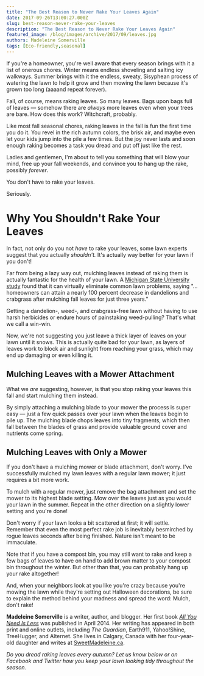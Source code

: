 ```yaml
---
title: "The Best Reason to Never Rake Your Leaves Again"
date: 2017-09-26T13:00:27.000Z
slug: best-reason-never-rake-your-leaves
description: "The Best Reason to Never Rake Your Leaves Again"
featured_image: /blog/images/archive/2017/09/leaves.jpg
authors: Madeleine Somerville
tags: [Eco-friendly,seasonal]
---
```


If you're a homeowner, you're well aware that every season brings with it a list of onerous chores. Winter means endless shoveling and salting icy walkways. Summer brings with it the endless, sweaty, Sisyphean process of watering the lawn to help it grow and then mowing the lawn because it's grown too long (aaaand repeat forever).

Fall, of course, means raking leaves. So many leaves. Bags upon bags full of leaves — somehow there are _always_ more leaves even when your trees are bare. How does this work? Witchcraft, probably.

Like most fall seasonal chores, raking leaves in the fall is fun the first time you do it. You revel in the rich autumn colors, the brisk air, and maybe even let your kids jump into the pile a few times. But the joy never lasts and soon enough raking becomes a task you dread and put off just like the rest.

Ladies and gentlemen, I'm about to tell you something that will blow your mind, free up your fall weekends, and convince you to hang up the rake, possibly _forever_.

You don't have to rake your leaves.

Seriously.

# Why You Shouldn't Rake Your Leaves

In fact, not only do you not _have_ to rake your leaves, some lawn experts suggest that you actually _shouldn't._ It's actually way better for your lawn if you don't!

Far from being a lazy way out, mulching leaves instead of raking them is actually fantastic for the health of your lawn. A [Michigan State University study](https://www.mnn.com/your-home/organic-farming-gardening/stories/why-you-should-mulch-leaves-not-rake-them#ixzz3GX5z53Kg) found that it can virtually eliminate common lawn problems, saying "…homeowners can attain a nearly 100 percent decrease in dandelions and crabgrass after mulching fall leaves for just three years."

Getting a dandelion-, weed-, and crabgrass-free lawn without having to use harsh herbicides or endure hours of painstaking weed-pulling? That's what we call a win-win.

Now, we're not suggesting you just leave a thick layer of leaves on your lawn until it snows. This is actually quite bad for your lawn, as layers of leaves work to block air and sunlight from reaching your grass, which may end up damaging or even killing it.

## Mulching Leaves with a Mower Attachment

What we _are_ suggesting, however, is that you stop raking your leaves this fall and start mulching them instead.

By simply attaching a mulching blade to your mower the process is super easy — just a few quick passes over your lawn when the leaves begin to pile up. The mulching blade chops leaves into tiny fragments, which then fall between the blades of grass and provide valuable ground cover and nutrients come spring.

## Mulching Leaves with Only a Mower

If you don't have a mulching mower or blade attachment, don't worry. I've successfully mulched my lawn leaves with a regular lawn mower; it just requires a bit more work.

To mulch with a regular mower, just remove the bag attachment and set the mower to its highest blade setting. Mow over the leaves just as you would your lawn in the summer. Repeat in the other direction on a slightly lower setting and you're done!

Don't worry if your lawn looks a bit scattered at first; it will settle. Remember that even the most perfect rake job is inevitably besmirched by rogue leaves seconds after being finished. Nature isn't meant to be immaculate.

Note that if you have a compost bin, you may still want to rake and keep a few bags of leaves to have on hand to add brown matter to your compost bin throughout the winter. But other than that, you can probably hang up your rake altogether!

And, when your neighbors look at you like you're crazy because you're mowing the lawn while they're setting out Halloween decorations, be sure to explain the method behind your madness and spread the word: Mulch, don't rake!

**Madeleine Somerville** is a writer, author, and blogger. Her first book [_All You Need Is Less_](https://www.amazon.com/All-You-Need-Less-Eco-friendly/dp/1936740796/ref=redir%5Fmobile%5Fdesktop?ie=UTF8&keywords=all%20you%20need%20is%20less&qid=1384833699&ref%5F=redir%5Fmdp%5Fmobile&ref%5F=sr%5F1%5F1&sr=8-1#featureBulletsAndDetailBullets%5Fsecondary%5Fview%5Fdiv%5F1420603307068) was published in April 2014\. Her writing has appeared in both print and online outlets, including _The Guardian_, Earth911, Yahoo!Shine, TreeHugger, and Alternet. She lives in Calgary, Canada with her four-year-old daughter and writes at [SweetMadeleine.ca](http://sweetmadeleine.ca/).

_Do you dread raking leaves every autumn? Let us know below or on Facebook and Twitter how you keep your lawn looking tidy throughout the season._